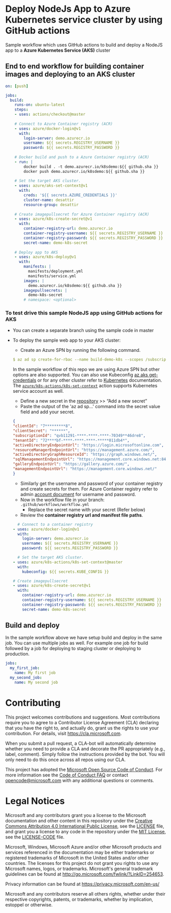 # Deploy NodeJs App to Azure Kubernetes service cluster by using GitHub actions
Sample workflow which uses GitHub actions to build and deploy a NodeJS app to a **Azure Kubernetes Service (AKS)** cluster

## End to end workflow for building container images and deploying to an AKS cluster

```yaml
on: [push]

jobs:
  build:
    runs-on: ubuntu-latest
    steps:
    - uses: actions/checkout@master
    
    # Connect to Azure Container registry (ACR)
    - uses: azure/docker-login@v1
      with:
        login-server: demo.azurecr.io
        username: ${{ secrets.REGISTRY_USERNAME }} 
        password: ${{ secrets.REGISTRY_PASSWORD }}
    
    # Docker build and push to a Azure Container registry (ACR)
    - run: |
        docker build . -t demo.azurecr.io/k8sdemo:${{ github.sha }}
        docker push demo.azurecr.io/k8sdemo:${{ github.sha }}
    
    # Set the target AKS cluster. 
    - uses: azure/aks-set-context@v1
      with:
        creds: '${{ secrets.AZURE_CREDENTIALS }}'
        cluster-name: desattir
        resource-group: desattir
    
    # Create imagepullsecret for Azure Container registry (ACR)
    - uses: azure/k8s-create-secret@v1
      with:
        container-registry-url: demo.azurecr.io
        container-registry-username: ${{ secrets.REGISTRY_USERNAME }}
        container-registry-password: ${{ secrets.REGISTRY_PASSWORD }}
        secret-name: demo-k8s-secret
    
    # Deploy app to AKS
    - uses: azure/k8s-deploy@v1
      with:
        manifests: |
          manifests/deployment.yml
          manifests/service.yml
        images: |
          demo.azurecr.io/k8sdemo:${{ github.sha }}
        imagepullsecrets: |
          demo-k8s-secret
        # namespace: <optional>
```

### To test drive this sample NodeJS app using GitHub actions for AKS 

* You can create a separate branch using the sample code in master 
* To deploy the sample web app to your AKS cluster:
    * Create an Azure SPN by running the following command.
    ```yaml
    $ az ad sp create-for-rbac --name build-demo-k8s --scopes /subscriptions/avb1291-****-46be-****-70349146ddrr/resourceGroups/build-demo --role contributor --sdk-auth
    ```
    In the sample workflow of this repo we are using Azure SPN but other options are also supported. You can also use Kubeconfig [az aks get-credentials](https://docs.microsoft.com/en-us/cli/azure/aks?view=azure-cli-latest#az-aks-get-credentials) or for any other cluster refer to [Kubernetes](https://kubernetes.io/docs/concepts/configuration/organize-cluster-access-kubeconfig/) documentation. The [`azure/k8s-actions/k8s-set-context`](https://github.com/Azure/k8s-actions/tree/master/k8s-set-context) action supports Kubernetes service account as well.
    
    * Define a new secret in the [repository](https://github.com/bbq-beets/k8s/settings/secrets) >> “Add a new secret”  
    * Paste the output of the 'az ad sp...' command into the secret value field and add your secret.
    ```json
    {
  "clientId": "7*********8",
  "clientSecret": "******",
  "subscriptionId": "qvb11291-****-****-****-70349**46dre8",
  "tenantId": "72****bf-****-****-****-*****011db4*",
  "activeDirectoryEndpointUrl": "https://login.microsoftonline.com",
  "resourceManagerEndpointUrl": "https://management.azure.com/",
  "activeDirectoryGraphResourceId": "https://graph.windows.net/",
  "sqlManagementEndpointUrl": "https://management.core.windows.net:8443/",
  "galleryEndpointUrl": "https://gallery.azure.com/",
  "managementEndpointUrl": "https://management.core.windows.net/"
  }
  ```
    * Similarly get the username and password of your container registry and create secrets for them. For Azure Container registry refer to admin [account document](https://docs.microsoft.com/en-us/azure/container-registry/container-registry-authentication#admin-account) for username and password.
    * Now in the workflow file in your branch: `.github/workflows/workflow.yml`
        * Replace the secret name with your secret (Refer below)
    * Review the **container registry url and manifest file paths**. 
    
    ```yaml      
      # Connect to a container registry
    - uses: azure/docker-login@v1
      with:
        login-server: demo.azurecr.io
        username: ${{ secrets.REGISTRY_USERNAME }} 
        password: ${{ secrets.REGISTRY_PASSWORD }}
    ```
    
    ```yaml      
      # Set the target AKS cluster. 
    - uses: azure/k8s-actions/k8s-set-context@master
      with:
        kubeconfig: ${{ secrets.KUBE_CONFIG }}
    ```
    
    ```yaml
    # Create imagepullsecret
    - uses: azure/k8s-create-secret@v1
      with:
        container-registry-url: demo.azurecr.io
        container-registry-username: ${{ secrets.REGISTRY_USERNAME }}
        container-registry-password: ${{ secrets.REGISTRY_PASSWORD }}
        secret-name: demo-k8s-secret
     ```

## Build and deploy
In the sample workflow above we have setup build and deploy in the same job. You can use multiple jobs as well. For example one job for build followed by a job for deploying to staging cluster or deploying to production.

```yaml
jobs:
  my_first_job:
    name: My first job
  my_second_job:
    name: My second job
```

# Contributing

This project welcomes contributions and suggestions.  Most contributions require you to agree to a
Contributor License Agreement (CLA) declaring that you have the right to, and actually do, grant us
the rights to use your contribution. For details, visit https://cla.microsoft.com.

When you submit a pull request, a CLA-bot will automatically determine whether you need to provide
a CLA and decorate the PR appropriately (e.g., label, comment). Simply follow the instructions
provided by the bot. You will only need to do this once across all repos using our CLA.

This project has adopted the [Microsoft Open Source Code of Conduct](https://opensource.microsoft.com/codeofconduct/).
For more information see the [Code of Conduct FAQ](https://opensource.microsoft.com/codeofconduct/faq/) or
contact [opencode@microsoft.com](mailto:opencode@microsoft.com) with any additional questions or comments.

# Legal Notices

Microsoft and any contributors grant you a license to the Microsoft documentation and other content
in this repository under the [Creative Commons Attribution 4.0 International Public License](https://creativecommons.org/licenses/by/4.0/legalcode),
see the [LICENSE](LICENSE) file, and grant you a license to any code in the repository under the [MIT License](https://opensource.org/licenses/MIT), see the
[LICENSE-CODE](LICENSE-CODE) file.

Microsoft, Windows, Microsoft Azure and/or other Microsoft products and services referenced in the documentation
may be either trademarks or registered trademarks of Microsoft in the United States and/or other countries.
The licenses for this project do not grant you rights to use any Microsoft names, logos, or trademarks.
Microsoft's general trademark guidelines can be found at http://go.microsoft.com/fwlink/?LinkID=254653.

Privacy information can be found at https://privacy.microsoft.com/en-us/

Microsoft and any contributors reserve all others rights, whether under their respective copyrights, patents,
or trademarks, whether by implication, estoppel or otherwise.

